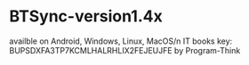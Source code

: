 # BTSync-version1.4x
availble on Android, Windows, Linux, MacOS/n
IT books key: BUPSDXFA3TP7KCMLHALRHLIX2FEJEUJFE    by Program-Think
